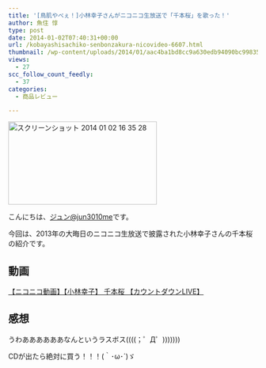 ```yaml
---
title: '[鳥肌やべぇ！]小林幸子さんがニコニコ生放送で「千本桜」を歌った！'
author: 魚住 惇
type: post
date: 2014-01-02T07:40:31+00:00
url: /kobayashisachiko-senbonzakura-nicovideo-6607.html
thumbnail: /wp-content/uploads/2014/01/aac4ba1bd8cc9a630edb94090bc998351.png
views:
  - 27
scc_follow_count_feedly:
  - 37
categories:
  - 商品レビュー

---
```

<img decoding="async" loading="lazy" title="スクリーンショット 2014-01-02 16.35.28.png" src="/wp-content/uploads/2014/01/aac4ba1bd8cc9a630edb94090bc99835.png" alt="スクリーンショット 2014 01 02 16 35 28" width="300" height="168" border="0" />

<!--more-->

こんにちは、[ジュン@jun3010me][1]です。

今回は、2013年の大晦日のニコニコ生放送で披露された小林幸子さんの千本桜の紹介です。

## 動画

  


<noscript>
  <a href=&#8221;http://www.nicovideo.jp/watch/sm22577964&#8243;>【ニコニコ動画】【小林幸子】 千本桜 【カウントダウンLIVE】</a>
</noscript>

## 感想

うわああああああなんというラスボス((((；゜Д゜)))))))

CDが出たら絶対に買う！！！(｀･ω･´)ゞ

 [1]: https://twitter.com/jun3010me